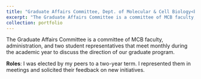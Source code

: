 ```yaml
---
title: "Graduate Affairs Committee, Dept. of Molecular & Cell Biology<br>Student Representative (August 2013 - May 2015)"
excerpt: "The Graduate Affairs Committee is a committee of MCB faculty, administration, and two student representatives that meet monthly during the academic year to discuss the direction of our graduate program."
collection: portfolio
---
```


The Graduate Affairs Committee is a committee of MCB faculty, administration, and two student representatives that meet monthly during the academic year to discuss the direction of our graduate program.

__Roles__: I was elected by my peers to a two-year term. I represented them in meetings and solicited their feedback on new initiatives.